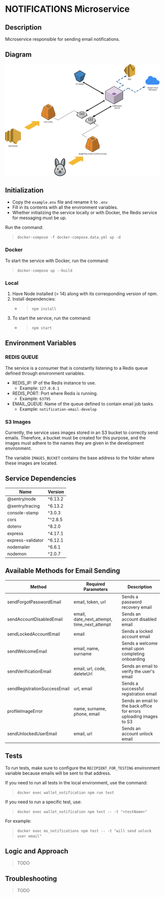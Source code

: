 # NOTIFICATIONS Microservice

## Description

Microservice responsible for sending email notifications.

## Diagram

![Diagram](./.assets/notifications.drawio.png)

## Initialization

- Copy the `example.env` file and rename it to `.env`
- Fill in its contents with all the environment variables.
- Whether initializing the service locally or with Docker, the Redis service for messaging must be up.

Run the command:
> `docker-compose -f docker-compose.data.yml up -d`

### Docker
To start the service with Docker, run the command:
> `docker-compose up --build`

### Local
1. Have Node installed (> 14) along with its corresponding version of npm.
2. Install dependencies:
   - > `npm install`
3. To start the service, run the command:
   - > `npm start`

## Environment Variables

### REDIS QUEUE

The service is a consumer that is constantly listening to a Redis queue defined through environment variables.

- REDIS_IP: IP of the Redis instance to use.
   - Example: `127.0.0.1`
- REDIS_PORT: Port where Redis is running.
   - Example: `63795`
- EMAIL_QUEUE: Name of the queue defined to contain email job tasks.
   - Example: `notification-email-develop`

### S3 Images

Currently, the service uses images stored in an S3 bucket to correctly send emails. Therefore, a bucket must be created for this purpose, and the images must adhere to the names they are given in the development environment.

The variable `IMAGES_BUCKET` contains the base address to the folder where these images are located.

## Service Dependencies

| Name               | Version   |
| ------------------ | --------- |
| @sentry/node       | ^6.13.2   |
| @sentry/tracing    | ^6.13.2   |
| console-stamp      | ^3.0.3    |
| cors               | "^2.8.5   |
| dotenv             | ^8.2.0    |
| express            | ^4.17.1   |
| express-validator  | ^6.12.1   |
| nodemailer         | ^6.6.1    |
| nodemon            | ^2.0.7    |

## Available Methods for Email Sending

| Method                         | Required Parameters               | Description                              |
| ------------------------------ | --------------------------------- | ---------------------------------------- |
| sendForgotPasswordEmail        | email, token, url                 | Sends a password recovery email          |
| sendAccountDisabledEmail       | email, date_next_attempt, time_next_attempt | Sends an account disabled email  |
| sendLockedAccountEmail         | email                             | Sends a locked account email             |
| sendWelcomeEmail               | email, name, surname               | Sends a welcome email upon completing onboarding |
| sendVerificationEmail          | email, url, code, deleteUrl        | Sends an email to verify the user's email |
| sendRegistrationSuccessEmail   | url, email                         | Sends a successful registration email    |
| profileImageError              | name, surname, phone, email        | Sends an email to the back office for errors uploading images to S3 |
| sendUnlockedUserEmail          | email, url                         | Sends an account unlock email            |

## Tests

To run tests, make sure to configure the `RECIPIENT_FOR_TESTING` environment variable because emails will be sent to that address.

If you need to run all tests in the local environment, use the command:
> `docker exec wallet_notification npm run test`

If you need to run a specific test, use:
> `docker exec wallet_notification npm test -- -t "<testName>"`

For example:
> `docker exec ms_notifications npm test -- -t "will send unlock user email"`

## Logic and Approach
>TODO

## Troubleshooting
>TODO
